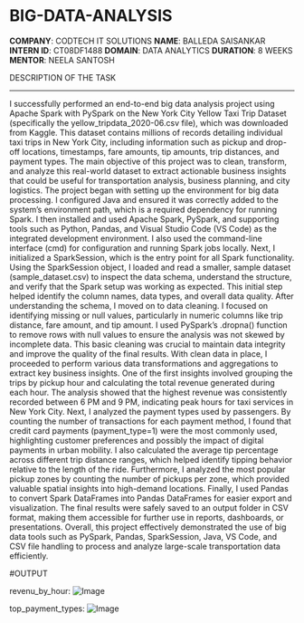 # BIG-DATA-ANALYSIS
**COMPANY**: CODTECH IT SOLUTIONS
**NAME**: BALLEDA SAISANKAR
**INTERN ID**: CT08DF1488
**DOMAIN**: DATA ANALYTICS
**DURATION**: 8 WEEKS
**MENTOR**: NEELA SANTOSH

DESCRIPTION OF THE TASK
_____________________
I successfully performed an end-to-end big data analysis project using Apache Spark with PySpark on the New York City Yellow Taxi Trip Dataset (specifically the yellow_tripdata_2020-06.csv file), which was downloaded from Kaggle. This dataset contains millions of records detailing individual taxi trips in New York City, including information such as pickup and drop-off locations, timestamps, fare amounts, tip amounts, trip distances, and payment types. The main objective of this project was to clean, transform, and analyze this real-world dataset to extract actionable business insights that could be useful for transportation analysis, business planning, and city logistics.
The project began with setting up the environment for big data processing. I configured Java and ensured it was correctly added to the system’s environment path, which is a required dependency for running Spark. I then installed and used Apache Spark, PySpark, and supporting tools such as Python, Pandas, and Visual Studio Code (VS Code) as the integrated development environment. I also used the command-line interface (cmd) for configuration and running Spark jobs locally.
Next, I initialized a SparkSession, which is the entry point for all Spark functionality. Using the SparkSession object, I loaded and read a smaller, sample dataset (sample_dataset.csv) to inspect the data schema, understand the structure, and verify that the Spark setup was working as expected. This initial step helped identify the column names, data types, and overall data quality.
After understanding the schema, I moved on to data cleaning. I focused on identifying missing or null values, particularly in numeric columns like trip distance, fare amount, and tip amount. I used PySpark’s .dropna() function to remove rows with null values to ensure the analysis was not skewed by incomplete data. This basic cleaning was crucial to maintain data integrity and improve the quality of the final results.
With clean data in place, I proceeded to perform various data transformations and aggregations to extract key business insights. One of the first insights involved grouping the trips by pickup hour and calculating the total revenue generated during each hour. The analysis showed that the highest revenue was consistently recorded between 6 PM and 9 PM, indicating peak hours for taxi services in New York City.
Next, I analyzed the payment types used by passengers. By counting the number of transactions for each payment method, I found that credit card payments (payment_type=1) were the most commonly used, highlighting customer preferences and possibly the impact of digital payments in urban mobility.
I also calculated the average tip percentage across different trip distance ranges, which helped identify tipping behavior relative to the length of the ride. Furthermore, I analyzed the most popular pickup zones by counting the number of pickups per zone, which provided valuable spatial insights into high-demand locations.
Finally, I used Pandas to convert Spark DataFrames into Pandas DataFrames for easier export and visualization. The final results were safely saved to an output folder in CSV format, making them accessible for further use in reports, dashboards, or presentations.
Overall, this project effectively demonstrated the use of big data tools such as PySpark, Pandas, SparkSession, Java, VS Code, and CSV file handling to process and analyze large-scale transportation data efficiently.

#OUTPUT


revenu_by_hour:
![Image](https://github.com/user-attachments/assets/284ee32c-9d1d-47af-b418-ae5f4346ce93)

top_payment_types:
![Image](https://github.com/user-attachments/assets/09817270-8f27-485f-8374-838168e51677)
